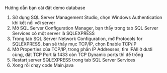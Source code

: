 Hướng dẫn bạn cài đặt demo database
1. Sử dụng SQL Server Management Studio, chọn Windows Authentication khi kết nối với server
2. Mở SQL Server Configuration Manager, bạn thấy trong tab SQL Server Services có một server là SQLEXPRESS
3. Trong tab SQL Server Network Configuration, mở Protocols for SQLEXPRESS, bạn sẽ thấy mục TCP/IP, chọn Enable TCP/IP
4. Mở Properties của TCP/IP, trong phần IP Addresses, tìm IPAll ở dưới cùng, đặt TCP Port là 1433 còn TCP Dynamic ports thì để trống
5. Restart server SQLEXPRESS trong tab SQL Server Services
6. Xong rồi chạy code Main.java
